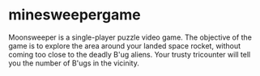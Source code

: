 # minesweepergame
 Moonsweeper is a single-player puzzle video game. The objective of the game is to explore the area around your landed space rocket, without coming too close to the deadly B'ug aliens. Your trusty tricounter will tell you the number of B'ugs in the vicinity.
